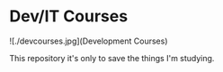 # Dev/IT Courses

![./devcourses.jpg](Development Courses)

This repository it's only to save the things I'm studying.
